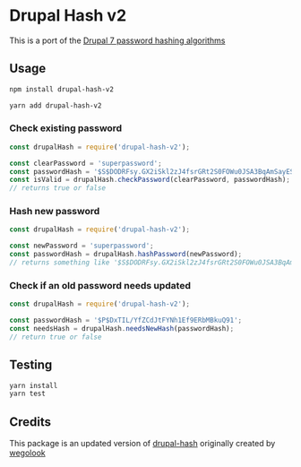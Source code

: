 # Drupal Hash v2

This is a port of the [Drupal 7 password hashing algorithms](https://github.com/drupal/drupal/blob/7.x/includes/password.inc)

## Usage

```sh
npm install drupal-hash-v2
```

```sh
yarn add drupal-hash-v2
```

### Check existing password

```javascript
const drupalHash = require('drupal-hash-v2');

const clearPassword = 'superpassword';
const passwordHash = '$S$DODRFsy.GX2iSkl2zJ4fsrGRt2S0FOWu0JSA3BqAmSayESbcY3w9';
const isValid = drupalHash.checkPassword(clearPassword, passwordHash);
// returns true or false
```

### Hash new password

```javascript
const drupalHash = require('drupal-hash-v2');

const newPassword = 'superpassword';
const passwordHash = drupalHash.hashPassword(newPassword);
// returns something like '$S$DODRFsy.GX2iSkl2zJ4fsrGRt2S0FOWu0JSA3BqAmSayESbcY3w9'
```

### Check if an old password needs updated

```javascript
const drupalHash = require('drupal-hash-v2');

const passwordHash = '$P$DxTIL/YfZCdJtFYNh1Ef9ERbMBkuQ91';
const needsHash = drupalHash.needsNewHash(passwordHash);
// return true or false
```

## Testing

```sh
yarn install
yarn test
```

## Credits

This package is an updated version of [drupal-hash](https://github.com/wegolook/node-drupal-hash) originally created by [wegolook](https://www.wegolook.com/)
